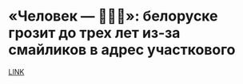 # «Человек — 💩💩💩»: белоруске грозит до трех лет из-за смайликов в адрес участкового



[LINK](https://varlamov.ru/4251670.html)